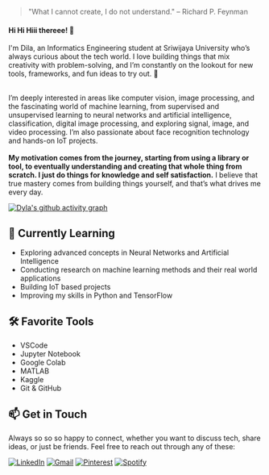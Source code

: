 > "What I cannot create, I do not understand." – Richard P. Feynman  

<h4>Hi Hi Hiii thereee! 👋</h4>  
I'm Dila, an Informatics Engineering student at Sriwijaya University who’s always curious about the tech world. I love building things that mix creativity with problem-solving, and I’m constantly on the lookout for new tools, frameworks, and fun ideas to try out. 🚀
<br><br>

I’m deeply interested in areas like computer vision, image processing, and the fascinating world of machine learning, from supervised and unsupervised learning to neural networks and artificial intelligence, classification, digital image processing, and exploring signal, image, and video processing. I’m also passionate about face recognition technology and hands-on IoT projects.
<br><br>
**My motivation comes from the journey, starting from using a library or tool, to eventually understanding and creating that whole thing from scratch. I just do things for knowledge and self satisfaction.** I believe that true mastery comes from building things yourself, and that’s what drives me every day.

[![Dyla's github activity graph](https://github-readme-activity-graph.vercel.app/graph?username=fadilahrahmadiah&theme=tokyo-night)](https://github.com/ashutosh00710/github-readme-activity-graph)

## 🌱 Currently Learning
- Exploring advanced concepts in Neural Networks and Artificial Intelligence  
- Conducting research on machine learning methods and their real world applications  
- Building IoT based projects  
- Improving my skills in Python and TensorFlow

## 🛠 Favorite Tools
- VSCode  
- Jupyter Notebook
- Google Colab
- MATLAB
- Kaggle
- Git & GitHub  


## 📫 Get in Touch
Always so so so happy to connect, whether you want to discuss tech, share ideas, or just be friends. Feel free to reach out through any of these:
<br>

[![LinkedIn](https://img.shields.io/badge/LinkedIn-0077B5?style=flat&logo=linkedin&logoColor=white)](https://id.linkedin.com/in/fadilah-rahmadiah-a11b2b292)
[![Gmail](https://img.shields.io/badge/Email-D14836?style=flat&logo=gmail&logoColor=white)](mailto:rahmadiahfadilah@gmail.com)
[![Pinterest](https://img.shields.io/badge/Pinterest-BD081C?style=flat&logo=pinterest&logoColor=white)](https://pin.it/JE3XBgxuI)
[![Spotify](https://img.shields.io/badge/Spotify-1DB954?style=flat&logo=spotify&logoColor=white)](https://open.spotify.com/user/tav7gjxjawrh5optecysw3eb1?si=emvm4H2pTI-5NwACfVLCeA)




